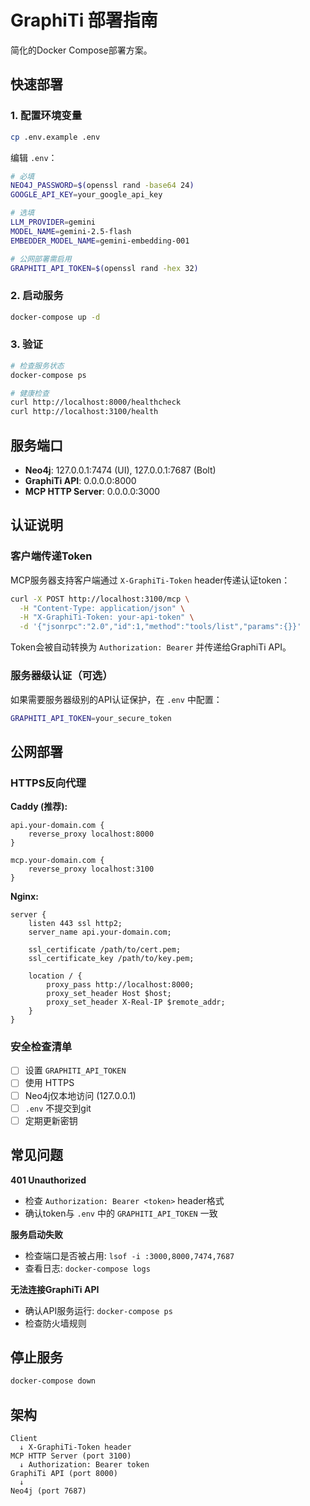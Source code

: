 # GraphiTi 部署指南

简化的Docker Compose部署方案。

## 快速部署

### 1. 配置环境变量

```bash
cp .env.example .env
```

编辑 `.env`：

```bash
# 必填
NEO4J_PASSWORD=$(openssl rand -base64 24)
GOOGLE_API_KEY=your_google_api_key

# 选填
LLM_PROVIDER=gemini
MODEL_NAME=gemini-2.5-flash
EMBEDDER_MODEL_NAME=gemini-embedding-001

# 公网部署需启用
GRAPHITI_API_TOKEN=$(openssl rand -hex 32)
```

### 2. 启动服务

```bash
docker-compose up -d
```

### 3. 验证

```bash
# 检查服务状态
docker-compose ps

# 健康检查
curl http://localhost:8000/healthcheck
curl http://localhost:3100/health
```

## 服务端口

- **Neo4j**: 127.0.0.1:7474 (UI), 127.0.0.1:7687 (Bolt)
- **GraphiTi API**: 0.0.0.0:8000
- **MCP HTTP Server**: 0.0.0.0:3000

## 认证说明

### 客户端传递Token

MCP服务器支持客户端通过 `X-GraphiTi-Token` header传递认证token：

```bash
curl -X POST http://localhost:3100/mcp \
  -H "Content-Type: application/json" \
  -H "X-GraphiTi-Token: your-api-token" \
  -d '{"jsonrpc":"2.0","id":1,"method":"tools/list","params":{}}'
```

Token会被自动转换为 `Authorization: Bearer` 并传递给GraphiTi API。

### 服务器级认证（可选）

如果需要服务器级别的API认证保护，在 `.env` 中配置：

```bash
GRAPHITI_API_TOKEN=your_secure_token
```

## 公网部署

### HTTPS反向代理

**Caddy (推荐):**
```
api.your-domain.com {
    reverse_proxy localhost:8000
}

mcp.your-domain.com {
    reverse_proxy localhost:3100
}
```

**Nginx:**
```nginx
server {
    listen 443 ssl http2;
    server_name api.your-domain.com;

    ssl_certificate /path/to/cert.pem;
    ssl_certificate_key /path/to/key.pem;

    location / {
        proxy_pass http://localhost:8000;
        proxy_set_header Host $host;
        proxy_set_header X-Real-IP $remote_addr;
    }
}
```

### 安全检查清单

- [ ] 设置 `GRAPHITI_API_TOKEN`
- [ ] 使用 HTTPS
- [ ] Neo4j仅本地访问 (127.0.0.1)
- [ ] `.env` 不提交到git
- [ ] 定期更新密钥

## 常见问题

**401 Unauthorized**
- 检查 `Authorization: Bearer <token>` header格式
- 确认token与 `.env` 中的 `GRAPHITI_API_TOKEN` 一致

**服务启动失败**
- 检查端口是否被占用: `lsof -i :3000,8000,7474,7687`
- 查看日志: `docker-compose logs`

**无法连接GraphiTi API**
- 确认API服务运行: `docker-compose ps`
- 检查防火墙规则

## 停止服务

```bash
docker-compose down
```

## 架构

```
Client
  ↓ X-GraphiTi-Token header
MCP HTTP Server (port 3100)
  ↓ Authorization: Bearer token
GraphiTi API (port 8000)
  ↓
Neo4j (port 7687)
```
